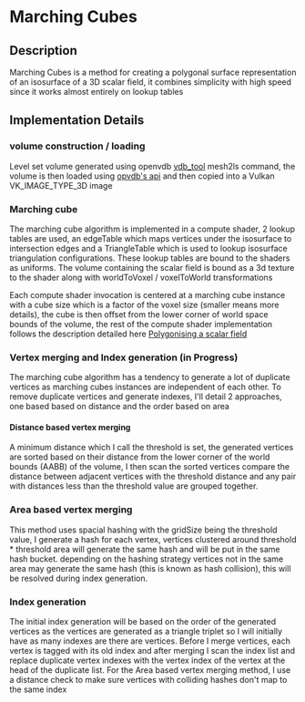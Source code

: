 # Marching Cubes

## Description
Marching Cubes is a method for creating a polygonal surface representation of an isosurface of a 3D scalar field, it combines simplicity with high speed since it works almost entirely on lookup tables

## Implementation Details
### volume construction / loading
Level set volume generated using openvdb [vdb_tool](https://github.com/AcademySoftwareFoundation/openvdb/tree/master/openvdb_cmd/vdb_tool) mesh2ls command, the volume is then loaded using [opvdb's api](https://github.com/AcademySoftwareFoundation/openvdb)
and then copied into a Vulkan VK_IMAGE_TYPE_3D image

### Marching cube
The marching cube algorithm is implemented in a compute shader, 2 lookup tables are used, an edgeTable which maps vertices under the isosurface to intersection edges and a TriangleTable which is used to lookup isosurface triangulation configurations.
These lookup tables are bound to the shaders as uniforms. The volume containing the scalar field is bound as a 3d texture to the shader along with worldToVoxel / voxelToWorld transformations

Each compute shader invocation is centered at a marching cube instance with a cube size which is a factor of the voxel size (smaller means more details), the cube is then offset from the lower corner of world space bounds of the volume, the rest of the compute
shader implementation follows the description detailed here [Polygonising a scalar field](https://paulbourke.net/geometry/polygonise/)

### Vertex merging and Index generation (in Progress)
The marching cube algorithm has a tendency to generate a lot of duplicate vertices as marching cubes instances are independent of each other. To remove duplicate vertices and generate indexes, I'll detail 2 approaches, one based based on distance and the order based on area

#### Distance based vertex merging
A minimum distance which I call the threshold is set, the generated vertices are sorted based on their distance from the lower corner of the world bounds (AABB) of the volume, I then scan the sorted vertices compare the distance between adjacent vertices with the threshold distance
and any pair with distances less than the threshold value are grouped together.

### Area based vertex merging
This method uses spacial hashing with the gridSize being the threshold value, I generate a hash for each vertex, vertices clustered around threshold * threshold area will generate the same hash and will be put in the same hash bucket. depending on the hashing strategy vertices not in the same area
may generate the same hash (this is known as hash collision), this will be resolved during index generation.

### Index generation
The initial index generation will be based on the order of the generated vertices as the vertices are generated as a triangle triplet so I will initially have as many indexes are there are vertices.
Before I merge vertices, each vertex is tagged with its old index and after merging I scan the index list and replace duplicate vertex indexes with the vertex index of the vertex at the head of the duplicate list.
For the Area based vertex merging method, I use a distance check to make sure vertices with colliding hashes don't map to the same index
